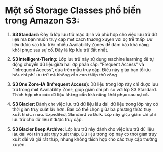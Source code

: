 # Một số Storage Classes phổ biến trong Amazon S3:

1. **S3 Standard:** Đây là lớp lưu trữ mặc định và phù hợp cho việc lưu trữ dữ liệu mà bạn muốn truy cập một cách thường xuyên với độ trễ thấp. Dữ liệu được sao lưu trên nhiều Availability Zones để đảm bảo khả năng khôi phục sau sự cố. Đây là lớp lưu trữ đắt nhất.

2. **S3 Intelligent-Tiering:** Lớp lưu trữ này sử dụng machine learning để tự động chuyển dữ liệu giữa hai lớp phân cấp: "Frequent Access" và "Infrequent Access", dựa trên mẫu truy cập. Điều này giúp bạn tối ưu hóa chi phí lưu trữ mà không cần can thiệp thủ công.

3. **S3 One Zone-IA (Infrequent Access):** Dữ liệu trong lớp này chỉ được lưu trữ trong một Availability Zone, giúp giảm chi phí so với lớp S3 Standard. Thích hợp cho các dữ liệu không cần khả năng khôi phục sau sự cố.

4. **S3 Glacier:** Dành cho việc lưu trữ dữ liệu lâu dài, dữ liệu trong lớp này có thời gian truy xuất lâu hơn. Bạn có thể chọn giữa ba phương thức truy xuất khác nhau: Expedited, Standard và Bulk. Lớp này giúp giảm chi phí lưu trữ cho dữ liệu ít được truy cập.

5. **S3 Glacier Deep Archive:** Lớp lưu trữ này dành cho việc lưu trữ dữ liệu lâu dài với tần suất truy xuất thấp. Dữ liệu trong lớp này có thời gian truy xuất dài và giá rất thấp, nhưng không thích hợp cho các truy cập thường xuyên.